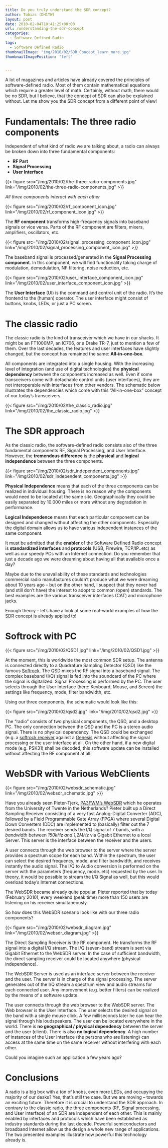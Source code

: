```yaml
---
title: Do you truly understand the SDR concept?
author: Tobias (DH1TW)
layout: post
date: 2010-02-04T10:41:25+00:00
url: /understanding-the-sdr-concept
categories:
  - Software Defined Radio
tags:
  - Software Defined Radio
thumbnailImage: "img/2010/02/SDR_Concept_learn_more.jpg"
thumbnailImagePosition: "left"


---
```

A lot of magazines and articles have already covered the principles of software-defined radio. Most of them contain mathematical equations which require a greater level of math. Certainly, without math, there would be no SDR, but I believe, that the concept of SDR can also be explained without. Let me show you the SDR concept from a different point of view!
<!--more-->

# Fundamentals: The three radio components

Independent of what kind of radio we are talking about, a radio can always be broken down into three fundamental components:

- **RF Part**
- **Signal Processing**
- **User Interface**

{{< figure src="/img/2010/02/the-three-radio-components.jpg" link="/img/2010/02/the-three-radio-components.jpg" >}}

_All three components interact with each other_

{{< figure src="/img/2010/02/rf_component_icon.jpg" link="/img/2010/02/rf_component_icon.jpg" >}}

The **RF component** transforms high-frequency signals into baseband signals or vice versa. Parts of the RF component are filters, mixers, amplifiers, oscillators, etc.

{{< figure src="/img/2010/02/signal_processing_component_icon.jpg" link="/img/2010/02/signal_processing_component_icon.jpg" >}}

The baseband signal is processed/generated in the **Signal Processing component**. In this component, we will find functionality taking charge of modulation, demodulation, NF filtering, noise reduction, etc.

{{< figure src="/img/2010/02/user_interface_component_icon.jpg" link="/img/2010/02/user_interface_component_icon.jpg" >}}

The **User Interface** (UI) is the command and control unit of the radio. It’s the frontend to the (human) operator. The user interface might consist of buttons, knobs, LEDs, or just a PC screen.


# The classic radio

The classic radio is the kind of transceiver which we have in our shacks. It might be an FT1000MP, an IC706, or a Drake TR-7, just to mention a few of them. Over the last decades, the features and user interfaces have slightly changed, but the concept has remained the same: **All-in-one-box**.

All components are integrated into a single housing. With the increasing level of integration (and use of digital technologies) the **physical dependency** between the components increased as well. Even if some transceivers come with detachable control units (user interfaces), they are not interoperable with interfaces from other vendors. The schematic below illustrates the dependencies which come with this “All-in-one-box” concept of our today’s transceivers.

{{< figure src="/img/2010/02/the_classic_radio.jpg" link="/img/2010/02/the_classic_radio.jpg" >}}

# The SDR approach

As the classic radio, the software-defined radio consists also of the three fundamental components RF, Signal Processing, and User Interface. However, the **tremendous difference** is the **physical** and **logical independence** between the three components.

{{< figure src="/img/2010/02/sdr_independent_components.jpg" link="/img/2010/02/sdr_independent_components.jpg" >}}

**Physical Independence** means that each of the three components can be realized in individual housing. There is no reason why the components would need to be located at the same site. Geographically they could be easily separated by 10.000 miles or more without any degradation in performance.

**Logical Independence** means that each particular component can be designed and changed without affecting the other components. Especially the digital domain allows us to have various independent instances of the same component.

It must be admitted that the **enabler** of the Software Defined Radio concept is **standardized interfaces** and **protocols** (USB, Firewire, TCP/IP..etc) as well as our speedy PCs with an Internet connection. Do you remember that just a decade ago we were dreaming about having all that available once a day?

Maybe due to the unavailability of these standards and technologies commercial radio manufactures couldn’t produce what we were dreaming about 10 years ago – but on the other hand, I suspect that they never had (and still don’t have) the interest to adopt to common (open) standards. The best examples are the various transceiver interfaces (CAT) and microphone jacks.

Enough theory – let’s have a look at some real-world examples of how the SDR concept is already applied to!

# Softrock with PC

{{< figure src="/img/2010/02/QSD1.jpg" link="/img/2010/02/QSD1.jpg" >}}

At the moment, this is worldwide the most common SDR setup. The antenna is connected directly to a Quadrature Sampling Detector (QSD) like the famous [Softrock](http://www.kb9yig.com). The QSD mixes the RF signal into a baseband signal. The complex baseband (I/Q) signal is fed into the soundcard of the PC where the signal is digitalized. Signal Processing is performed by the PC. The user selects through the User Interface (here: Keyboard, Mouse, and Screen) the settings like frequency, mode, filter bandwidth, etc.

Using our three components, the schematic would look like this:

{{< figure src="/img/2010/02/qsd2.jpg" link="/img/2010/02/qsd2.jpg" >}}

The “radio” consists of two physical components, the QSD, and a desktop PC. The only connection between the QSD and the PC is a stereo audio signal. There is no physical dependency. The QSD could be exchanged (e.g. a [softrock receiver](http://www.kb9yig.com) against a [Genesis](http://www.genesisradio.com.au) without affecting the signal processing or the user interface at all. On the other hand, if a new digital mode (e.g. PSK31) shall be decoded, this software update can be installed without affecting the RF component at all.

# WebSDR with Various WebClients

{{< figure src="/img/2010/02/websdr_schematic.jpg" link="/img/2010/02/websdr_schematic.jpg" >}}

Have you already seen Pieter-Tjerk, [PA3FWM’s WebSDR](http://websdr.ewi.utwente.nl:8901) which he operates from the University of Twente in the Netherlands? Pieter built up a Direct Sampling Receiver consisting of a very fast Analog-Digital Converter (ADC), followed by a Field Programmable Gate Array (FPGA) where several Digital Down Converters (DDC) are implemented to (basically) filter out the 7 desired bands. The receiver sends the I/Q signal of 7 bands, with a *bandwidth* between *150kHz and 1,2MHz* via Gigabit Ethernet to a local Server. This server is the interface between the receiver and the users.

A user connects through the web browser to the server where the server provides a spectrum scope for each band. Within the spectrum, the user can select the desired frequency, mode, and filter bandwidth, and receives instantly the audio signal. The I/Q to Audio conversion is performed on the server with the parameters (frequency, mode..etc) requested by the user. In theory, it would be possible to stream the I/Q Signal as well, but this would overload today’s Internet connections.

The WebSDR became already quite popular. Pieter reported that by today (February 2010), every weekend (peak time) more than 150 users are listening on his receiver simultaneously.

So how does this WebSDR scenario look like with our three radio components?

{{< figure src="/img/2010/02/websdr_diagram.jpg" link="/img/2010/02/websdr_diagram.jpg" >}}

The Direct Sampling Receiver is the RF component. He transforms the RF signal into a digital I/Q stream. The I/Q (seven-band) stream is sent via Gigabit Ethernet to the WebSDR server. In the case of sufficient bandwidth, the direct sampling receiver could be located anywhere (physical independence).

The WebSDR Server is used as an interface server between the receiver and the user. The server is in charge of the signal processing. The server generates out of the I/Q stream a spectrum view and audio streams for each connected user. Any improvement (e.g. better filters) can be realized by the means of a software update.

The user connects through the web browser to the WebSDR server. The Web browser is the User Interface. The user selects the desired signal on the band with a single mouse click. A few milliseconds later he can hear the signal through his loudspeakers. The user can be located everywhere in the world. There is **no geographical / physical dependency** between the server and the user (client). There is also **no logical dependency**. A high number of instances of the User Interface (the persons who are listening) can access at the same time on the same receiver without interfering with each other.

Could you imagine such an application a few years ago?

# Conclusions

A radio is a big box with a ton of knobs, even more LEDs, and occupying the majority of our desks? Yes, that’s still the case. But we are moving – towards an exciting future. Therefore it is crucial to understand the SDR approach. In contrary to the classic radio, the three components (RF, Signal processing, and User Interface) of an SDR are independent of each other. This is mainly enabled by interfaces and protocols which have been established as industry standards during the last decade. Powerful semiconductors and broadband Internet allow us the design a whole new range of applications. The two presented examples illustrate how powerful this technology already is.